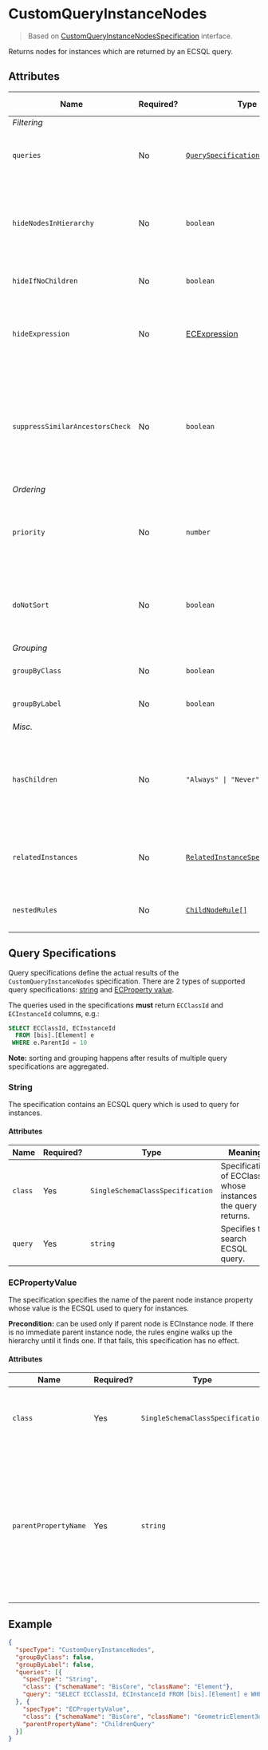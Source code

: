 # CustomQueryInstanceNodes

> Based on [CustomQueryInstanceNodesSpecification]($presentation-common) interface.

Returns nodes for instances which are returned by an ECSQL query.

## Attributes

Name | Required? | Type | Default | Meaning | Performance Notes
-|-|-|-|-|-
*Filtering* |
`queries` | No | [`QuerySpecification[]`](#query-specifications) | `[]` | Specifications of queries used to create the content.
`hideNodesInHierarchy` | No | `boolean` | `false` | Hide instance nodes provided by this specification and directly show their children. | Expensive
`hideIfNoChildren` | No | `boolean` | `false` | Hide nodes if they don't have children. | Expensive
`hideExpression` | No | [ECExpression](./ECExpressions.md#specification) | `""` | An ECExpression that indicates whether a node should be hidden or not. | Expensive
`suppressSimilarAncestorsCheck` | No | `boolean` | `false` | Suppress similar ancestor nodes' checking when creating nodes based on this specification. [See more](./InfiniteHierarchiesPrevention.md)
*Ordering* |
`priority` | No | `number` | `1000` | Changes the order of specifications used to create nodes for specific branch.
`doNotSort` | No | `boolean` | `false` | Suppress default sorting of nodes returned by this specification. | Improves
*Grouping* |
`groupByClass` | No | `boolean` | `true` | Group instances by ECClass
`groupByLabel` | No | `boolean` | `true` | Group instances by label | Expensive
*Misc.* |
`hasChildren` | No | `"Always" \| "Never" \| "Unknown"` | `"Unknown"` | Tells the rules engine that nodes produced using this specification always or never have children. | Improves
`relatedInstances` | No | [`RelatedInstanceSpecification[]`](../RelatedInstanceSpecification.md) | `[]` | Specifications of [related instances](../RelatedInstanceSpecification.md) that can be used in nodes' creation.
`nestedRules` | No | [`ChildNodeRule[]`](./ChildNodeRule.md) | `[]` | Specifications of [nested child node rules](./Terminology.md#nested-rules).

## Query Specifications

Query specifications define the actual results of the `CustomQueryInstanceNodes` specification. There are 2 types of supported query specifications: [string](#string)
and [ECProperty value](#ecpropertyvalue).

The queries used in the specifications **must** return `ECClassId` and `ECInstanceId` columns, e.g.:
```SQL
SELECT ECClassId, ECInstanceId
  FROM [bis].[Element] e
 WHERE e.ParentId = 10
```

**Note:** sorting and grouping happens after results of multiple query specifications are
aggregated.

### String

The specification contains an ECSQL query which is used to query for instances.

#### Attributes

Name | Required? | Type |  Meaning
-|-|-|-
`class` | Yes | `SingleSchemaClassSpecification` | Specification of ECClass whose instances the query returns.
`query` | Yes | `string` | Specifies the search ECSQL query.

### ECPropertyValue

The specification specifies the name of the parent node instance property whose
value is the ECSQL used to query for instances.

**Precondition:** can be used only if parent node is ECInstance node.
If there is no immediate parent instance node, the rules engine walks
up the hierarchy until it finds one. If that fails, this specification
has no effect.

#### Attributes

Name | Required? | Type | Meaning
-|-|-|-
`class` | Yes | `SingleSchemaClassSpecification` | Specification of ECClass whose instances the query returns.
`parentPropertyName` | Yes | `string` | Specifies name of the parent instance property whose value contains the ECSQL query. **Warning:** the property whose name is specified must be of string type.

## Example

```JSON
{
  "specType": "CustomQueryInstanceNodes",
  "groupByClass": false,
  "groupByLabel": false,
  "queries": [{
    "specType": "String",
    "class": {"schemaName": "BisCore", "className": "Element"},
    "query": "SELECT ECClassId, ECInstanceId FROM [bis].[Element] e WHERE e.ParentId = 10"
  }, {
    "specType": "ECPropertyValue",
    "class": {"schemaName": "BisCore", "className": "GeometricElement3d"},
    "parentPropertyName": "ChildrenQuery"
  }]
}
```
